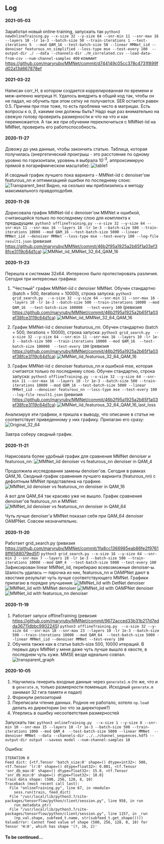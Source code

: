 ## Log

#### 2021-05-03
Заработал новый online-training, запускать так 
`python3 newOnlineTraining.py --x-size 32 --y-size 64 --snr-min 11 --snr-max 16 --layers 10 -lr 1e-3 --batch-size 50 --train-iterations 1 --test-iterations 5  --mod QAM_16 --test-batch-size 50 --linear MMNet_iid --denoiser featurous_nn_simplified --loss-type mse --test-every 100  --output-dir ./ --data --channels-dir ./H_correlated.csv --load-data-from-csv --num-channel-samples 400`
коммит https://github.com/maryruby/MMNet/commit/d744149c05cc378c4731f899fd02a13d667878ef

#### 2021-03-22

Написан corr_H, в котором создается коррелированная по времени и меж-антенно матрица H. Удалось внедрить в общий код так, чтобы он не падал, но обучить при этом сетку не получается. SER остается равен 0.5. Причем при mse тоже, то есть проблема чисто в матрицах.
Есть вопросы к α, β, какими они должны быть? Надо еще раз внимательно на свежую голову проверить размерности и что на что и как перемножается. А так же при обучении переключиться с ΜΜΝet-iid на MMNet, проверить его работоспособность.


#### 2020-11-27
Довожу до ума данные, чтобы закончить статью.
Таблица, которая получилась (энергетический проигрыш - это расстояние по одному уровню по горизонтали, уровень я выбрала 10<sup>-3</sup>, аппроксимирую прямой в логарифмическом масштабе):
![table1](graphs/table1.png) 

И сводный график лучшего пока варианта - MMNet-iid c denoiser'ом featurous_nn и оптимизацией ошибки по последнему слою:
![Transparent_best](graphs/Transparent_MMNet_featurous_nn_32_64_QAM16.png) 
Видно, на сколько мы приблизились к методу максимального правдоподобия.


#### 2020-11-26
Дорисовала график MMNet-iid c denoiser'ом MMNet и ошибкой, считающейся только по последнему слою для комплекта к предыдущим.
`python3 offlineTraining.py --x-size 32 --y-size 64 --snr-min 11 --snr-max 16 --layers 10 -lr 1e-3 --batch-size 500 --train-iterations 10000 --mod QAM_16 --test-batch-size 5000 --linear MMNet_iid --denoiser MMNet --loss-type mse --test-every 100 --log-file result1.json`
(ревизия https://github.com/maryruby/MMNet/commit/46b2f95a1925a2b65f1a03ef38fce3119c64d1ca) 
![MMNet_iid_MMNet_32_64_QAM_16](graphs/graph_32_64_QAM_16_MMNet_iid_MMNet_last-loss.png) 

#### 2020-11-23
Перешла к системам 32х64. Интересно было протестировать различия. 
Сегодня три интересных графика:
1. "Честный" график MMNet-iid c denoiser MMNet. Обучен стандартно (batch = 500, iterations = 10000), строка запуска:
`python3 grid_search.py  --x-size 32 --y-size 64 --snr-min 11 --snr-max 16 --layers 10 -lr 1e-3 --batch-size 500 --train-iterations 10000 --mod QAM_16  --test-batch-size 100000  --test-every 100` 
(ревизия https://github.com/maryruby/MMNet/commit/46b2f95a1925a2b65f1a03ef38fce3119c64d1ca) 
![MMNet_iid_MMNet_32_64_QAM_16](graphs/graph_32_64_QAM_16_MMNet_iid_MMNet.png) 

2. График MMNet-iid c denoiser featurous_nn. Обучен стандартно (batch = 500, iterations = 10000), строка запуска:
`python3 grid_search.py  --x-size 32 --y-size 64 --snr-min 11 --snr-max 16 --layers 10 -lr 1e-3 --batch-size 500 --train-iterations 10000 --mod QAM_16  --test-batch-size 100000  --test-every 100` 
(ревизия https://github.com/maryruby/MMNet/commit/46b2f95a1925a2b65f1a03ef38fce3119c64d1ca)
![MMNet_iid_featurous_32_64_QAM_16](graphs/graph_32_64_QAM_16_MMNet_iid_featurous_nn.png) 

3. График MMNet-iid c denoiser featurous_nn и ошибкой mse, которая считается только по последнему слою. Обучен стандартно, строка запуска:
`python3 offlineTraining.py --x-size 32 --y-size 64 --snr-min 11 --snr-max 16 --layers 10 -lr 1e-3 --batch-size 500 --train-iterations 10000 --mod QAM_16 --test-batch-size 5000 --linear MMNet_iid --denoiser featurous_nn --loss-type mse --test-every 100 --log-file result1.json`
(ревизия https://github.com/maryruby/MMNet/commit/46b2f95a1925a2b65f1a03ef38fce3119c64d1ca)
![MMNet_iid_featurous_32_64_QAM_16_last_loss](graphs/graph_32_64_QAM_16_MMNet_iid_featurous_nn_last_loss.png)


Анализируя эти графики, я пришла к выводу, что описание в статье не соответствует приведенному у них графику.
Прилагаю его сразу:
![Original_32_64](graphs/Original_32_64.png)

Завтра соберу сводный график.

#### 2020-11-21
Нарисовала более удобный график для сравнения MMNet denoiser и featurous_nn:
![MMNet_iid denoiser vs featurous_nn denoiser in QAM_4](graphs/graph_16_64_QAM_4_MMNet_denoiser_vs_featurous_denoiser.jpg) 
 
Продолжила исследования замены denoiser'ов. Сегодня в рамках QAM_16. Сводный график сравнения лучшего варианта (featurous_nn) c дефолтным MMNet представлена на графике.
![MMNet_iid denoiser vs featurous_nn denoiser in QAM_16](graphs/graph_16_64_QAM_16_MMNet_iid_featurous_nn_vs_MMNet_MMNet_denoiser.jpg) 

А вот для QAM_64 так красиво уже не вышло. График сравнения denoiser'ов featurous_nn и MMNet:
![MMNet_iid denoiser vs featurous_nn denoiser in QAM_64](graphs/graph_16_64_QAM_64_denoiser_MMNet_vs_denoiser_featurous_nn.jpg) 

Чуть лучше denoiser'а MMNet показал себя при QAM_64 denoiser OAMPNet. Совсем незначительно.

#### 2020-11-20
Работает grid_search.py (ревизия https://github.com/maryruby/MMNet/commit/1fa8cc1366985eab86fe2f97618ff6588079ed5f)
`python3 grid_search.py --x-size 16 --y-size 64 --snr-min 2 --snr-max 7 --layers 10 -lr 1e-3 --batch-size 500 --train-iterations 10000 --mod QAM_4  --test-batch-size 5000 --test-every 100`
Зафиксирован linear MMNet_iid, перебираю всевозможные denoiser-ы. Шалость удалась — парочка из них, featurous_nn и OAMPNet дают в хвостике результат чуть лучше соответствующего MMNet.
Графики прилагаю в порядке улучшения:
![MMNet_iid with DetNet denoiser](graphs/graph_16_64_QAM_4_MMNet_iid_DetNet.png) 
![MMNet_iid with MMNet denoiser](graphs/graph_16_64_QAM_4_MMNet_iid_MMNet.png)
![MMNet_iid with OAMPNet denoiser](graphs/graph_16_64_QAM_4_MMNet_iid_OAMPNet.png)
![MMNet_iid with featurous_nn denoiser](graphs/graph_16_64_QAM_4_MMNet_iid_featurous_nn.png)

#### 2020-11-19
1. Работает запуск offlineTraining (ревизия https://github.com/maryruby/MMNet/commit/9672acced33b31b217d7edda36711dbbc9902245)
`python3 offlineTraining.py  --x-size 32 --y-size 64 --snr-min 18 --snr-max 23 --layers 10 -lr 1e-3 --batch-size 500 --train-iterations 10000 --mod QAM_64  --test-batch-size 5000 --linear MMNet_iid --denoiser MMNet --test-every 100` 
2. Обучила также как в статье batch-size 500, 10000 итераций. В первых двух MMNet у меня даже чуть лучше вышло в хвосте, в последнем чуть хуже. MMSE везде идеально совпал.
![transparent_graph](graphs/2020-11-19_16-64-transparent.jpg)

#### 2020-10-05
1. Научились генерить входные данные через `generate1.m` (то же, что и в `generate.m`, только размерности поменьше. Исходный `generate.m` занимал 32 гига памяти и падал)
2. Форкнули репозиторий
3. Переписали чтение данных. Родное не работало, хотело `np.load` делать из директории (но что за директория?)
4. Уперлись в ошибку несоответствия размерностей

Запускать так:
`python3 onlineTraining.py  --x-size 1 --y-size 8 --snr-min 10 --snr-max 15 --layers 10 -lr 1e-3 --batch-size 500 --train-iterations 1000 --mod QAM_4  --test-batch-size 5000 --linear MMNet  --denoiser MMNet --data --channels-dir ../../channel_sequences.hdf5 --output-dir output --saveas model --num-channel-samples 10`

Ошибка:
```
ITERATION 0
Feed dict: {<tf.Tensor 'batch_size:0' shape=() dtype=int32>: 500, <tf.Tensor 'lr:0' shape=() dtype=float32>: 0.001, <tf.Tensor 'snr_db_max:0' shape=() dtype=float32>: 15.0, <tf.Tensor 'snr_db_min:0' shape=() dtype=float32>: 10.0}
Train data shape: (500, 256, 128, 8, 10)
Traceback (most recent call last):
  File "onlineTraining.py", line 67, in <module>
    sess.run(train, feed_dict)
  File "/usr/local/lib/python3.7/site-packages/tensorflow/python/client/session.py", line 958, in run
    run_metadata_ptr)
  File "/usr/local/lib/python3.7/site-packages/tensorflow/python/client/session.py", line 1157, in _run
    (np_val.shape, subfeed_t.name, str(subfeed_t.get_shape())))
ValueError: Cannot feed value of shape (500, 256, 128, 8, 10) for Tensor 'H:0', which has shape '(?, 16, 2)'

```

#### To be continued...